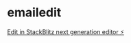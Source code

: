 # emailedit

[Edit in StackBlitz next generation editor ⚡️](https://stackblitz.com/~/github.com/Cal63/emailedit)